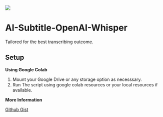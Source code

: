 <div>
<img src="https://visitor-badge.laobi.icu/badge?page_id=danrynr.AI-Subtitle-OpenAI-Whisper" />
</div>

# AI-Subtitle-OpenAI-Whisper
Tailored for the best transcribing outcome.

## Setup
**Using Google Colab**

1. Mount your Google Drive or any storage option as necesssary.
2. Run The script using google colab resources or your local resources if available.

**More Information**

[Github Gist](https://gist.github.com/danrynr/6091d8b884cd9a03d79e1bed434e1f8b)
